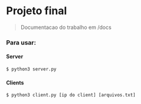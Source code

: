# Projeto final 

> Documentacao do trabalho em /docs
> 


### Para usar:

#### Server

```python
$ python3 server.py
```

#### Clients

```python
$ python3 client.py [ip do client] [arquivos.txt]
```

